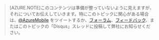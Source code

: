 >[AZURE.NOTE]このコンテンツは準備が整っていないように見えますが、それについてお伝えしていきます。特にこのトピックに関心がある場合は、[@AzureMobile](https://twitter.com/AzureMobile) をツイートするか、[フォーラム](http://social.msdn.microsoft.com/Forums/windowsazure/home?forum=azuremobile)、[フィードバック](http://feedback.azure.com/forums/216254-mobile-services)、またはこのトピックの「Disqus」スレッドに投稿して弊社にお知らせください。

<!---HONumber=July15_HO4-->